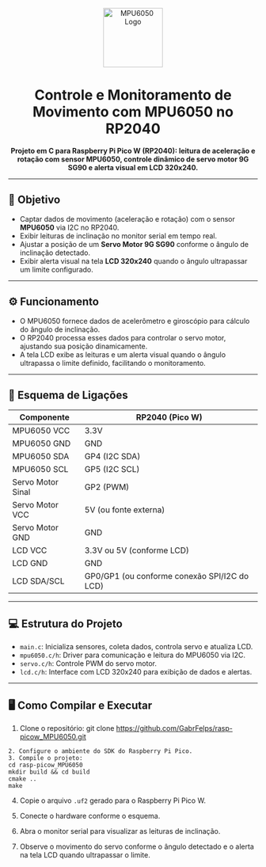 <p align="center">
  <img src="https://img.icons8.com/fluency/96/gyroscope.png" alt="MPU6050 Logo" width="120"/>
</p>

<h1 align="center">Controle e Monitoramento de Movimento com MPU6050 no RP2040</h1>

<p align="center">
  <b>Projeto em C para Raspberry Pi Pico W (RP2040): leitura de aceleração e rotação com sensor MPU6050, controle dinâmico de servo motor 9G SG90 e alerta visual em LCD 320x240.</b>
</p>

---

## 🎯 Objetivo

- Captar dados de movimento (aceleração e rotação) com o sensor **MPU6050** via I2C no RP2040.
- Exibir leituras de inclinação no monitor serial em tempo real.
- Ajustar a posição de um **Servo Motor 9G SG90** conforme o ângulo de inclinação detectado.
- Exibir alerta visual na tela **LCD 320x240** quando o ângulo ultrapassar um limite configurado.

---

## ⚙️ Funcionamento

- O MPU6050 fornece dados de acelerômetro e giroscópio para cálculo do ângulo de inclinação.
- O RP2040 processa esses dados para controlar o servo motor, ajustando sua posição dinamicamente.
- A tela LCD exibe as leituras e um alerta visual quando o ângulo ultrapassa o limite definido, facilitando o monitoramento.

---

## 🔌 Esquema de Ligações

| Componente       | RP2040 (Pico W)       |
|------------------|-----------------------|
| MPU6050 VCC      | 3.3V                  |
| MPU6050 GND      | GND                   |
| MPU6050 SDA      | GP4 (I2C SDA)         |
| MPU6050 SCL      | GP5 (I2C SCL)         |
| Servo Motor Sinal| GP2 (PWM)             |
| Servo Motor VCC  | 5V (ou fonte externa) |
| Servo Motor GND  | GND                   |
| LCD VCC          | 3.3V ou 5V (conforme LCD) |
| LCD GND          | GND                   |
| LCD SDA/SCL      | GP0/GP1 (ou conforme conexão SPI/I2C do LCD) |

---

## 💻 Estrutura do Projeto

- `main.c`: Inicializa sensores, coleta dados, controla servo e atualiza LCD.
- `mpu6050.c/h`: Driver para comunicação e leitura do MPU6050 via I2C.
- `servo.c/h`: Controle PWM do servo motor.
- `lcd.c/h`: Interface com LCD 320x240 para exibição de dados e alertas.

---

## 🖥️ Como Compilar e Executar

1. Clone o repositório:
git clone https://github.com/GabrFelps/rasp-picow_MPU6050.git

```
2. Configure o ambiente do SDK do Raspberry Pi Pico.
3. Compile o projeto:
cd rasp-picow_MPU6050
mkdir build && cd build
cmake ..
make
```

4. Copie o arquivo `.uf2` gerado para o Raspberry Pi Pico W.

5. Conecte o hardware conforme o esquema.

6. Abra o monitor serial para visualizar as leituras de inclinação.

7. Observe o movimento do servo conforme o ângulo detectado e o alerta na tela LCD quando ultrapassar o limite.
